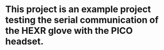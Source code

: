 # This project is an example project testing the serial communication of the HEXR glove with the PICO headset.


